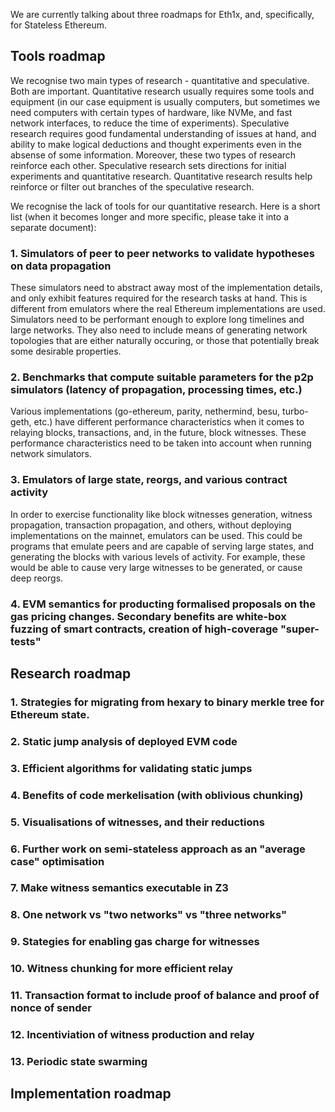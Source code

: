 We are currently talking about three roadmaps for Eth1x, and, specifically, for Stateless Ethereum.

## Tools roadmap
We recognise two main types of research - quantitative and speculative. Both are important. Quantitative research usually
requires some tools and equipment (in our case equipment is usually computers, but sometimes we need computers with certain
types of hardware, like NVMe, and fast network interfaces, to reduce the time of experiments). Speculative research requires
good fundamental understanding of issues at hand, and ability to make logical deductions and thought experiments even
in the absense of some information. Moreover, these two types of research reinforce each other. Speculative research
sets directions for initial experiments and quantitative research. Quantitative research results help reinforce or filter out
branches of the speculative research.

We recognise the lack of tools for our quantitative research. Here is a short list (when it becomes longer and more specific,
please take it into a separate document):

### 1. Simulators of peer to peer networks to validate hypotheses on data propagation
These simulators need to abstract away most of the implementation details, and only exhibit features required for the research tasks at hand. This is different from emulators where the real Ethereum implementations are used. Simulators need to be performant enough to explore long timelines and large networks. They also need to include means of generating network topologies that are either naturally occuring, or those that potentially break some desirable properties.
### 2. Benchmarks that compute suitable parameters for the p2p simulators (latency of propagation, processing times, etc.)
Various implementations (go-ethereum, parity, nethermind, besu, turbo-geth, etc.) have different performance characteristics when it comes to relaying blocks, transactions, and, in the future, block witnesses. These performance characteristics need to be taken into account when running network simulators.
### 3. Emulators of large state, reorgs, and various contract activity
In order to exercise functionality like block witnesses generation, witness propagation, transaction propagation, and others, without deploying implementations on the mainnet, emulators can be used. This could be programs that emulate peers and are capable of serving large states, and generating the blocks with various levels of activity. For example, these would be able to cause very large witnesses to be generated, or cause deep reorgs.

### 4. EVM semantics for producting formalised proposals on the gas pricing changes. Secondary benefits are white-box fuzzing of smart contracts, creation of high-coverage "super-tests"

## Research roadmap

### 1. Strategies for migrating from hexary to binary merkle tree for Ethereum state.

### 2. Static jump analysis of deployed EVM code

### 3. Efficient algorithms for validating static jumps

### 4. Benefits of code merkelisation (with oblivious chunking)

### 5. Visualisations of witnesses, and their reductions

### 6. Further work on semi-stateless approach as an "average case" optimisation
### 7. Make witness semantics executable in Z3
### 8. One network vs "two networks" vs "three networks"
### 9. Stategies for enabling gas charge for witnesses
### 10. Witness chunking for more efficient relay
### 11. Transaction format to include proof of balance and proof of nonce of sender
### 12. Incentiviation of witness production and relay
### 13. Periodic state swarming

## Implementation roadmap
